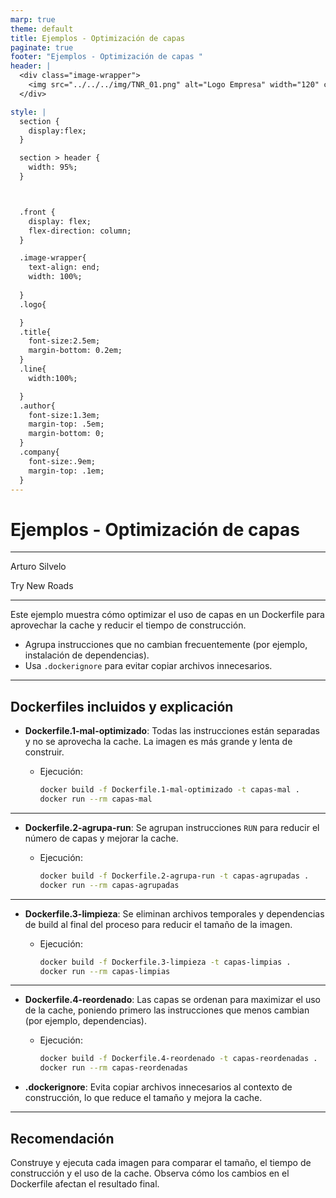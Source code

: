 ```yaml
---
marp: true
theme: default
title: Ejemplos - Optimización de capas
paginate: true
footer: "Ejemplos - Optimización de capas "
header: |
  <div class="image-wrapper">
    <img src="../../../img/TNR_01.png" alt="Logo Empresa" width="120" class="logo" />
  </div>

style: |
  section {
    display:flex;
  }

  section > header {
    width: 95%;
  }



  .front {
    display: flex;
    flex-direction: column;
  }

  .image-wrapper{
    text-align: end;
    width: 100%;
    
  }
  .logo{

  }
  .title{
    font-size:2.5em;
    margin-bottom: 0.2em;
  }
  .line{
    width:100%;

  }
  .author{
    font-size:1.3em;
    margin-top: .5em;
    margin-bottom: 0;
  }
  .company{
    font-size:.9em;
    margin-top: .1em;
  }
---
```


  <!-- _paginate: skip -->

  <div class="front">
    <h1 class="title"> Ejemplos - Optimización de capas </h1>
    <hr class="line"/>
    <p class="author">Arturo Silvelo</p>
    <p class="company">Try New Roads</p>
  </div>

---

Este ejemplo muestra cómo optimizar el uso de capas en un Dockerfile para aprovechar la cache y reducir el tiempo de construcción.

- Agrupa instrucciones que no cambian frecuentemente (por ejemplo, instalación de dependencias).
- Usa `.dockerignore` para evitar copiar archivos innecesarios.

---

## Dockerfiles incluidos y explicación

- **Dockerfile.1-mal-optimizado**: Todas las instrucciones están separadas y no se aprovecha la cache. La imagen es más grande y lenta de construir.

  - Ejecución:
    ```sh
    docker build -f Dockerfile.1-mal-optimizado -t capas-mal .
    docker run --rm capas-mal
    ```

---

- **Dockerfile.2-agrupa-run**: Se agrupan instrucciones `RUN` para reducir el número de capas y mejorar la cache.

  - Ejecución:
    ```sh
    docker build -f Dockerfile.2-agrupa-run -t capas-agrupadas .
    docker run --rm capas-agrupadas
    ```

---

- **Dockerfile.3-limpieza**: Se eliminan archivos temporales y dependencias de build al final del proceso para reducir el tamaño de la imagen.

  - Ejecución:
    ```sh
    docker build -f Dockerfile.3-limpieza -t capas-limpias .
    docker run --rm capas-limpias
    ```

---

- **Dockerfile.4-reordenado**: Las capas se ordenan para maximizar el uso de la cache, poniendo primero las instrucciones que menos cambian (por ejemplo, dependencias).

  - Ejecución:
    ```sh
    docker build -f Dockerfile.4-reordenado -t capas-reordenadas .
    docker run --rm capas-reordenadas
    ```

- **.dockerignore**: Evita copiar archivos innecesarios al contexto de construcción, lo que reduce el tamaño y mejora la cache.

---

## Recomendación

Construye y ejecuta cada imagen para comparar el tamaño, el tiempo de construcción y el uso de la cache. Observa cómo los cambios en el Dockerfile afectan el resultado final.
